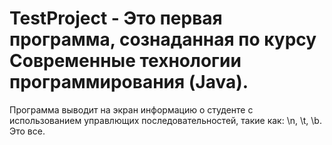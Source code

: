 # TestProject - Это первая программа, сознаданная по курсу Современные технологии программирования (Java). 
Программа выводит на экран информацию о студенте с использованием управлющих последовательностей, такие как: \n, \t, \b.
Это все.
